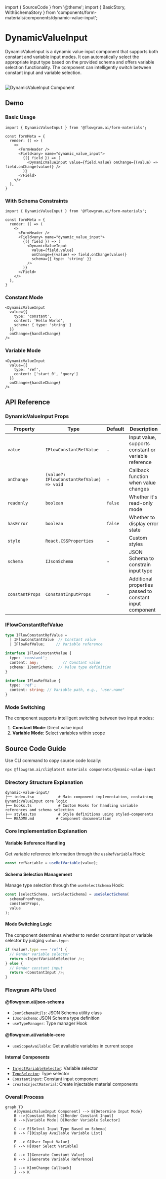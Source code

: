 import { SourceCode } from '@theme';
import { BasicStory, WithSchemaStory } from 'components/form-materials/components/dynamic-value-input';

# DynamicValueInput

DynamicValueInput is a dynamic value input component that supports both constant and variable input modes. It can automatically select the appropriate input type based on the provided schema and offers variable selection functionality. The component can intelligently switch between constant input and variable selection.

<br />

<div>
  <img loading="lazy" src="/materials/dynamic-value-input.png" alt="DynamicValueInput Component" style={{ width: '50%' }} />
</div>

## Demo

### Basic Usage

<BasicStory />

```tsx pure title="form-meta.tsx"
import { DynamicValueInput } from '@flowgram.ai/form-materials';

const formMeta = {
  render: () => (
    <>
      <FormHeader />
      <Field<any> name="dynamic_value_input">
        {({ field }) => (
          <DynamicValueInput value={field.value} onChange={(value) => field.onChange(value)} />
        )}
      </Field>
    </>
  ),
}
```

### With Schema Constraints

<WithSchemaStory />

```tsx pure title="form-meta.tsx"
import { DynamicValueInput } from '@flowgram.ai/form-materials';

const formMeta = {
  render: () => (
    <>
      <FormHeader />
      <Field<any> name="dynamic_value_input">
        {({ field }) => (
          <DynamicValueInput
            value={field.value}
            onChange={(value) => field.onChange(value)}
            schema={{ type: 'string' }}
          />
        )}
      </Field>
    </>
  ),
}
```

### Constant Mode

```tsx
<DynamicValueInput
  value={{
    type: 'constant',
    content: 'Hello World',
    schema: { type: 'string' }
  }}
  onChange={handleChange}
/>
```

### Variable Mode

```tsx
<DynamicValueInput
  value={{
    type: 'ref',
    content: ['start_0', 'query']
  }}
  onChange={handleChange}
/>
```

## API Reference

### DynamicValueInput Props

| Property | Type | Default | Description |
|----------|------|---------|-------------|
| `value` | `IFlowConstantRefValue` | - | Input value, supports constant or variable reference |
| `onChange` | `(value?: IFlowConstantRefValue) => void` | - | Callback function when value changes |
| `readonly` | `boolean` | `false` | Whether it's read-only mode |
| `hasError` | `boolean` | `false` | Whether to display error state |
| `style` | `React.CSSProperties` | - | Custom styles |
| `schema` | `IJsonSchema` | - | JSON Schema to constrain input type |
| `constantProps` | `ConstantInputProps` | - | Additional properties passed to constant input component |

### IFlowConstantRefValue

```typescript
type IFlowConstantRefValue =
  | IFlowConstantValue  // Constant value
  | IFlowRefValue;     // Variable reference

interface IFlowConstantValue {
  type: 'constant';
  content: any;           // Constant value
  schema: IJsonSchema;  // Value type definition
}

interface IFlowRefValue {
  type: 'ref';
  content: string; // Variable path, e.g., "user.name"
}
```

### Mode Switching

The component supports intelligent switching between two input modes:

1. **Constant Mode**: Direct value input
2. **Variable Mode**: Select variables within scope

## Source Code Guide

<SourceCode href="https://github.com/bytedance/flowgram.ai/tree/main/packages/materials/form-materials/src/components/dynamic-value-input" />

Use CLI command to copy source code locally:

```bash
npx @flowgram.ai/cli@latest materials components/dynamic-value-input
```

### Directory Structure Explanation

```
dynamic-value-input/
├── index.tsx           # Main component implementation, containing DynamicValueInput core logic
├── hooks.ts            # Custom Hooks for handling variable references and schema selection
├── styles.tsx          # Style definitions using styled-components
└── README.md          # Component documentation
```

### Core Implementation Explanation

#### Variable Reference Handling

Get variable reference information through the `useRefVariable` Hook:

```typescript
const refVariable = useRefVariable(value);
```

#### Schema Selection Management

Manage type selection through the `useSelectSchema` Hook:

```typescript
const [selectSchema, setSelectSchema] = useSelectSchema(
  schemaFromProps,
  constantProps,
  value
);
```

#### Mode Switching Logic

The component determines whether to render constant input or variable selector by judging `value.type`:

```typescript
if (value?.type === 'ref') {
  // Render variable selector
  return <InjectVariableSelector />;
} else {
  // Render constant input
  return <ConstantInput />;
}
```

### Flowgram APIs Used

#### @flowgram.ai/json-schema

* `JsonSchemaUtils`: JSON Schema utility class
* `IJsonSchema`: JSON Schema type definition
* `useTypeManager`: Type manager Hook

#### @flowgram.ai/variable-core

* `useScopeAvailable`: Get available variables in current scope

#### Internal Components

* [`InjectVariableSelector`](/en/materials/components/variable-selector.md): Variable selector
* [`TypeSelector`](/en/materials/components/type-selector.md): Type selector
* `ConstantInput`: Constant input component
* `createInjectMaterial`: Create injectable material components

### Overall Process

```mermaid
graph TD
    A[DynamicValueInput Component] --> B{Determine Input Mode}
    B -->|Constant Mode| C[Render Constant Input]
    B -->|Variable Mode| D[Render Variable Selector]

    C --> E[Select Input Type Based on Schema]
    D --> F[Display Available Variable List]

    E --> G[User Input Value]
    F --> H[User Select Variable]

    G --> I[Generate Constant Value]
    H --> J[Generate Variable Reference]

    I --> K[onChange Callback]
    J --> K

```

